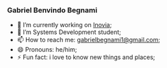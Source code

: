 ### Gabriel Benvindo Begnami

- 🔭 I’m currently working on <a href="https://www.inoviacorp.com/">Inovia</a>;
- 🌱 I’m Systems Development student;
- 📫 How to reach me: gabrielbegnami1@gmail.com;
- 😄 Pronouns: he/him;
- ⚡ Fun fact: i love to know new things and places;
